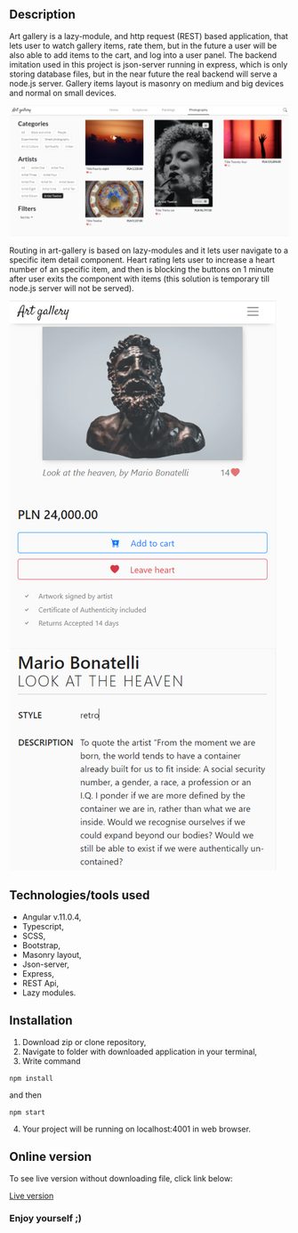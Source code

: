 ## Description

Art gallery is a lazy-module, and http request (REST) based application, that lets user to watch gallery items, rate them, but in the future a user will be also able to add items to the cart, and log into a user panel. The backend imitation used in this project is json-server running in express, which is only storing database files, but in the near future the real backend will serve a node.js server. Gallery items layout is masonry on medium and big devices and normal on small devices.

![Art gallery photography view](https://github.com/bartlomiejwyszecki/Art-gallery/blob/master/src/assets/art-gallery-1.png)

Routing in art-gallery is based on lazy-modules and it lets user navigate to a specific item detail component. Heart rating lets user to increase a heart number of an specific item, and then is blocking the buttons on 1 minute after user exits the component with items (this solution is temporary till node.js server will not be served).

![Art gallery detail component view](https://github.com/bartlomiejwyszecki/Art-gallery/blob/master/src/assets/art-gallery-2.png)

## Technologies/tools used

* Angular v.11.0.4,
* Typescript,
* SCSS,
* Bootstrap,
* Masonry layout,
* Json-server,
* Express,
* REST Api,
* Lazy modules.

## Installation

1. Download zip or clone repository,
2. Navigate to folder with downloaded application in your terminal,
3. Write command
```
npm install
```
and then
```
npm start
```
4. Your project will be running on localhost:4001 in web browser.

## Online version

To see live version without downloading file, click link below:

[Live version](https://art-gallery-angular.herokuapp.com/home)

### Enjoy yourself ;)
